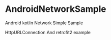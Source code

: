 # AndroidNetworkSample
Android kotlin Network Simple Sample

HttpURLConnection And retrofit2 example
